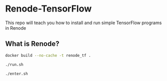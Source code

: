 # Renode-TensorFlow
This repo will teach you how to install and run simple TensorFlow programs in Renode

## What is Renode?

```bash
docker build --no-cache -t renode_tf .
```

```bash
./run.sh
```

```bash
./enter.sh
```